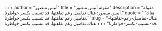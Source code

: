 +++
author = "أنيس منصور"
title = "مقولة أنيس منصور"
description = "مقولة أنيس منصور: هناك تفاصيل رغم تفاهتها، قد تتسبب بكسر خواطرنا."
quote = '''هناك تفاصيل رغم تفاهتها، قد تتسبب بكسر خواطرنا.''' 
slug = "هناك-تفاصيل-رغم-تفاهتها-قد-تتسبب-بكسر-خواطرنا"
+++
هناك تفاصيل رغم تفاهتها، قد تتسبب بكسر خواطرنا.
